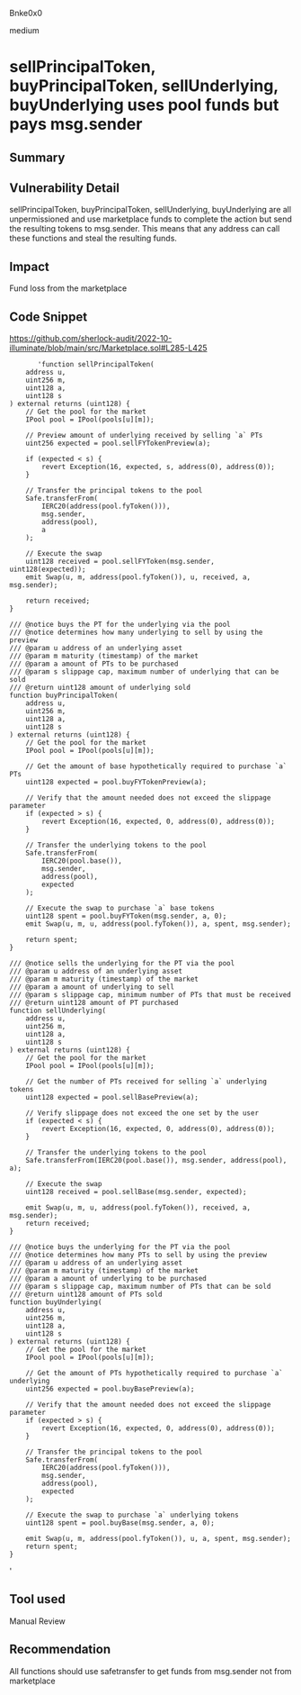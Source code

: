 Bnke0x0

medium

# sellPrincipalToken, buyPrincipalToken, sellUnderlying, buyUnderlying uses pool funds but pays msg.sender

## Summary

## Vulnerability Detail
sellPrincipalToken, buyPrincipalToken, sellUnderlying, buyUnderlying are all unpermissioned and use marketplace funds to complete the action but send the resulting tokens to msg.sender. This means that any address can call these functions and steal the resulting funds.

## Impact
Fund loss from the marketplace


## Code Snippet
https://github.com/sherlock-audit/2022-10-illuminate/blob/main/src/Marketplace.sol#L285-L425


           'function sellPrincipalToken(
        address u,
        uint256 m,
        uint128 a,
        uint128 s
    ) external returns (uint128) {
        // Get the pool for the market
        IPool pool = IPool(pools[u][m]);

        // Preview amount of underlying received by selling `a` PTs
        uint256 expected = pool.sellFYTokenPreview(a);

        if (expected < s) {
            revert Exception(16, expected, s, address(0), address(0));
        }

        // Transfer the principal tokens to the pool
        Safe.transferFrom(
            IERC20(address(pool.fyToken())),
            msg.sender,
            address(pool),
            a
        );

        // Execute the swap
        uint128 received = pool.sellFYToken(msg.sender, uint128(expected));
        emit Swap(u, m, address(pool.fyToken()), u, received, a, msg.sender);

        return received;
    }

    /// @notice buys the PT for the underlying via the pool
    /// @notice determines how many underlying to sell by using the preview
    /// @param u address of an underlying asset
    /// @param m maturity (timestamp) of the market
    /// @param a amount of PTs to be purchased
    /// @param s slippage cap, maximum number of underlying that can be sold
    /// @return uint128 amount of underlying sold
    function buyPrincipalToken(
        address u,
        uint256 m,
        uint128 a,
        uint128 s
    ) external returns (uint128) {
        // Get the pool for the market
        IPool pool = IPool(pools[u][m]);

        // Get the amount of base hypothetically required to purchase `a` PTs
        uint128 expected = pool.buyFYTokenPreview(a);

        // Verify that the amount needed does not exceed the slippage parameter
        if (expected > s) {
            revert Exception(16, expected, 0, address(0), address(0));
        }

        // Transfer the underlying tokens to the pool
        Safe.transferFrom(
            IERC20(pool.base()),
            msg.sender,
            address(pool),
            expected
        );

        // Execute the swap to purchase `a` base tokens
        uint128 spent = pool.buyFYToken(msg.sender, a, 0);
        emit Swap(u, m, u, address(pool.fyToken()), a, spent, msg.sender);

        return spent;
    }

    /// @notice sells the underlying for the PT via the pool
    /// @param u address of an underlying asset
    /// @param m maturity (timestamp) of the market
    /// @param a amount of underlying to sell
    /// @param s slippage cap, minimum number of PTs that must be received
    /// @return uint128 amount of PT purchased
    function sellUnderlying(
        address u,
        uint256 m,
        uint128 a,
        uint128 s
    ) external returns (uint128) {
        // Get the pool for the market
        IPool pool = IPool(pools[u][m]);

        // Get the number of PTs received for selling `a` underlying tokens
        uint128 expected = pool.sellBasePreview(a);

        // Verify slippage does not exceed the one set by the user
        if (expected < s) {
            revert Exception(16, expected, 0, address(0), address(0));
        }

        // Transfer the underlying tokens to the pool
        Safe.transferFrom(IERC20(pool.base()), msg.sender, address(pool), a);

        // Execute the swap
        uint128 received = pool.sellBase(msg.sender, expected);

        emit Swap(u, m, u, address(pool.fyToken()), received, a, msg.sender);
        return received;
    }

    /// @notice buys the underlying for the PT via the pool
    /// @notice determines how many PTs to sell by using the preview
    /// @param u address of an underlying asset
    /// @param m maturity (timestamp) of the market
    /// @param a amount of underlying to be purchased
    /// @param s slippage cap, maximum number of PTs that can be sold
    /// @return uint128 amount of PTs sold
    function buyUnderlying(
        address u,
        uint256 m,
        uint128 a,
        uint128 s
    ) external returns (uint128) {
        // Get the pool for the market
        IPool pool = IPool(pools[u][m]);

        // Get the amount of PTs hypothetically required to purchase `a` underlying
        uint256 expected = pool.buyBasePreview(a);

        // Verify that the amount needed does not exceed the slippage parameter
        if (expected > s) {
            revert Exception(16, expected, 0, address(0), address(0));
        }

        // Transfer the principal tokens to the pool
        Safe.transferFrom(
            IERC20(address(pool.fyToken())),
            msg.sender,
            address(pool),
            expected
        );

        // Execute the swap to purchase `a` underlying tokens
        uint128 spent = pool.buyBase(msg.sender, a, 0);

        emit Swap(u, m, address(pool.fyToken()), u, a, spent, msg.sender);
        return spent;
    }
'
## Tool used

Manual Review

## Recommendation
All functions should use safetransfer to get funds from msg.sender not from marketplace
